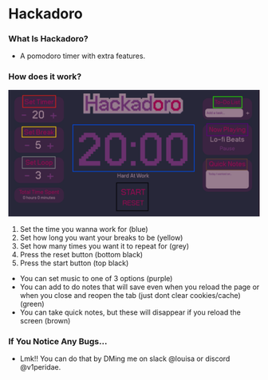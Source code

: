 # Hackadoro

### What Is Hackadoro?

- A pomodoro timer with extra features.

### How does it work?

![image of interface](./src/assets/tutorial.png)

1. Set the time you wanna work for (blue)
2. Set how long you want your breaks to be (yellow)
3. Set how many times you want it to repeat for (grey)
4. Press the reset button (bottom black)
5. Press the start button (top black)

- You can set music to one of 3 options (purple)
- You can add to do notes that will save even when you reload the page or when you close and reopen the tab (just dont clear cookies/cache)(green)
- You can take quick notes, but these will disappear if you reload the screen (brown)

### If You Notice Any Bugs...

- Lmk!! You can do that by DMing me on slack @louisa or discord @v1peridae.
